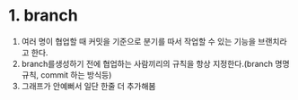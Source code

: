 # 1. branch
1. 여러 명이 협업할 때 커밋을 기준으로 분기를 따서 작업할 수 있는 기능을 브랜치라고 한다.
2. branch를생성하기 전에 협업하는 사람끼리의 규칙을 항상 지정한다.(branch 명명규칙, commit 하는 방식등)
3. 그래프가 안예뻐서 일단 한줄 더 추가해봄